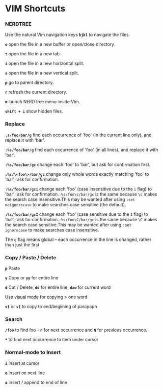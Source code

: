 # VIM Shortcuts

### NERDTREE

Use the natural Vim navigation keys **`hjkl`** to navigate the files.

**`o`** open the file in a new buffer or open/close directory.

**`t`** open the file in a new tab.

**`i`** open the file in a new horizontal split.

**`s`** open the file in a new vertical split.

**`p`** go to parent directory.

**`r`** refresh the current directory.

**`m`** launch NERDTree menu inside Vim.

**`shift + i`** show hidden files.

### Replace

**`:s/foo/bar/g`** find each occurrence of 'foo' (in the current line only), and replace it with 'bar'.

**`:%s/foo/bar/g`** find each occurrence of 'foo' (in all lines), and replace it with 'bar'.

**`:%s/foo/bar/gc`** change each 'foo' to 'bar', but ask for confirmation first.

**`:%s/\<foo\>/bar/gc`** change only whole words exactly matching 'foo' to 'bar'; ask for confirmation.

**`:%s/foo/bar/gci`** change each 'foo' (case insensitive due to the `i` flag) to 'bar'; ask for confirmation.`:%s/foo\c/bar/gc` is the same because `\c` makes the search case insensitive.This may be wanted after using `:set noignorecase` to make searches case sensitive (the default).

**`:%s/foo/bar/gcI`** change each 'foo' (case sensitive due to the `I` flag) to 'bar'; ask for confirmation.`:%s/foo\C/bar/gc` is the same because `\C` makes the search case sensitive.This may be wanted after using `:set ignorecase` to make searches case insensitive.

The `g` flag means global – each occurrence in the line is changed, rather than just the first

### Copy / Paste / Delete

**`p`** Paste

**`y`** Copy or **`yy`** for entire line

**`d`** Cut / Delete, **`dd`** for entire line, **`daw`** for current word

Use visual mode for copying > one word

**`v}`** or  **`v{`** to copy to end/begiining of parapaph

### Search

**`/foo`** to find foo - **`n`** for next occurrence and **`N`** for previous occurrence.

**`*`** to find next occurrence to item under cursor

### Normal-mode to Insert

**`i`** Insert at cursor

**`o`** Insert on next line

**`a`** Insert / append to end of line
